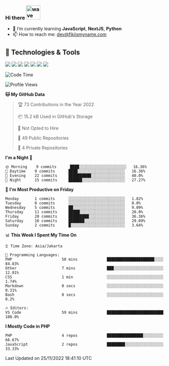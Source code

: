 ### Hi there <img src="https://i.ibb.co/q0Hx1KK/wave.gif" alt="wave" width="45px">

- 🌱 I’m currently learning **JavaScript**, **NextJS**, **Python**
- 📫 How to reach me: dev@fikiismyname.com

## 🔧 Technologies & Tools

![](https://img.shields.io/badge/OS-Linux-informational?style=flat&logo=linux&logoColor=white&color=2bbc8a)
![](https://img.shields.io/badge/OS-Windows-informational?style=flat&logo=windows&logoColor=white&color=2bbc8a)
![](https://img.shields.io/badge/OS-Android-informational?style=flat&logo=android&logoColor=white&color=2bbc8a)
![](https://img.shields.io/badge/Code-JavaScript-informational?style=flat&logo=javascript&logoColor=white&color=2bbc8a)
![](https://img.shields.io/badge/Code-Python-informational?style=flat&logo=python&logoColor=white&color=2bbc8a)
![](https://img.shields.io/badge/Code-Next-informational?style=flat&logo=next.js&logoColor=white&color=2bbc8a)
![](https://img.shields.io/badge/Shell-Bash-informational?style=flat&logo=gnu-bash&logoColor=white&color=2bbc8a)

<!--START_SECTION:waka-->
![Code Time](http://img.shields.io/badge/Code%20Time-35%20hrs%2052%20mins-blue)

![Profile Views](http://img.shields.io/badge/Profile%20Views-2-blue)

**🐱 My GitHub Data** 

> 🏆 73 Contributions in the Year 2022
 > 
> 📦 15.2 kB Used in GitHub's Storage 
 > 
> 🚫 Not Opted to Hire
 > 
> 📜 49 Public Repositories 
 > 
> 🔑 4 Private Repositories  
 > 
**I'm a Night 🦉** 

```text
🌞 Morning    9 commits      ████░░░░░░░░░░░░░░░░░░░░░   16.36% 
🌆 Daytime    9 commits      ████░░░░░░░░░░░░░░░░░░░░░   16.36% 
🌃 Evening    22 commits     ██████████░░░░░░░░░░░░░░░   40.0% 
🌙 Night      15 commits     ██████░░░░░░░░░░░░░░░░░░░   27.27%

```
📅 **I'm Most Productive on Friday** 

```text
Monday       1 commits      ░░░░░░░░░░░░░░░░░░░░░░░░░   1.82% 
Tuesday      0 commits      ░░░░░░░░░░░░░░░░░░░░░░░░░   0.0% 
Wednesday    5 commits      ██░░░░░░░░░░░░░░░░░░░░░░░   9.09% 
Thursday     11 commits     █████░░░░░░░░░░░░░░░░░░░░   20.0% 
Friday       20 commits     █████████░░░░░░░░░░░░░░░░   36.36% 
Saturday     16 commits     ███████░░░░░░░░░░░░░░░░░░   29.09% 
Sunday       2 commits      █░░░░░░░░░░░░░░░░░░░░░░░░   3.64%

```


📊 **This Week I Spent My Time On** 

```text
⌚︎ Time Zone: Asia/Jakarta

💬 Programming Languages: 
PHP                      50 mins             █████████████████████░░░░   84.83% 
Other                    7 mins              ███░░░░░░░░░░░░░░░░░░░░░░   12.81% 
CSS                      1 min               ░░░░░░░░░░░░░░░░░░░░░░░░░   1.74% 
Markdown                 0 secs              ░░░░░░░░░░░░░░░░░░░░░░░░░   0.31% 
Bash                     0 secs              ░░░░░░░░░░░░░░░░░░░░░░░░░   0.2%

🔥 Editors: 
VS Code                  59 mins             █████████████████████████   100.0%

```

**I Mostly Code in PHP** 

```text
PHP                      4 repos             ████████████████░░░░░░░░░   66.67% 
JavaScript               2 repos             ████████░░░░░░░░░░░░░░░░░   33.33%

```



 Last Updated on 25/11/2022 18:41:10 UTC
<!--END_SECTION:waka-->
